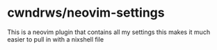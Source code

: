 # cwndrws/neovim-settings

This is a neovim plugin that contains all my settings this makes it much easier to pull in with a nixshell file
